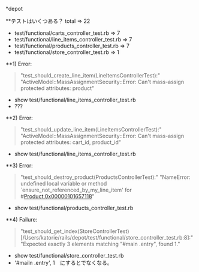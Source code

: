*depot

**テストはいくつある？ total => 22
- test/functional/carts_controller_test.rb => 7
- test/functional/line_items_controller_test.rb => 7
- test/functional/products_controller_test.rb => 7
- test/functional/store_controller_test.rb => 1

**1) Error:
>"test_should_create_line_item(LineItemsControllerTest):"
>"ActiveModel::MassAssignmentSecurity::Error: Can't mass-assign protected attributes: product"  
- show test/functional/line_items_controller_test.rb
- ???

**2) Error:
>"test_should_update_line_item(LineItemsControllerTest):"
>"ActiveModel::MassAssignmentSecurity::Error: Can't mass-assign protected attributes: cart_id, product_id"
- show test/functional/line_items_controller_test.rb

**3) Error:
>"test_should_destroy_product(ProductsControllerTest):"
>"NameError: undefined local variable or method `ensure_not_referenced_by_my_line_item' for #<Product:0x00000101657118>"
- show test/functional/products_controller_test.rb

**4) Failure:
>"test_should_get_index(StoreControllerTest) [/Users/katorie/rails/depot/test/functional/store_controller_test.rb:8]:"
>"Expected exactly 3 elements matching "#main .entry", found 1."
- show test/functional/store_controller_test.rb
- '#mailn .entry', 1　にするとでなくなる。
